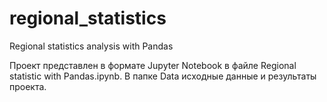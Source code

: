 # regional_statistics
Regional statistics analysis with Pandas

Проект представлен в формате Jupyter Notebook в файле Regional statistic with Pandas.ipynb.
В папке Data исходные данные и результаты проекта.
